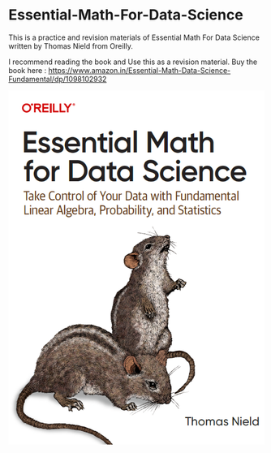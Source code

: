 # Essential-Math-For-Data-Science
This is a practice and revision materials of Essential Math For Data Science written by Thomas Nield from Oreilly.

I recommend reading the book and Use this as a revision material.
Buy the book here : https://www.amazon.in/Essential-Math-Data-Science-Fundamental/dp/1098102932

<p align="left">
  <img src="https://github.com/soopertramp/Essential-Math-For-Data-Science/blob/main/Cover.png" alt="Background">  
